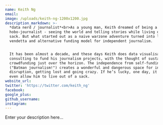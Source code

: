 ```yaml
---
name: Keith Ng
email:
image: /uploads/keith-ng-1200x1200.jpg
description_markdown: >-
  *data nerd / journalist*<br>As a young man, Keith dreamed of being a
  hobo-journalist - seeing the world and telling stories while living out of a
  sack. But what started out as a naive warzone adventure turned into lifelong
  vendetta and alternative funding model for independent journalism.


  It has been almost a decade, and these days Keith does data visualisation
  consulting to fund his journalism projects, with the thought of sustainable
  crowdfunding just over the horizon. The independence from self-funding
  ("Batman journalism!") creates a wonderful and dangerous space for innovation,
  disruption, getting lost and going crazy. If he’s lucky, one day, it might
  even allow him to live out of a sack.
website_url:
twitter: 'https://twitter.com/keith_ng'
facebook:
google_plus:
github_username:
instagram:
---
```


Enter your description here...
